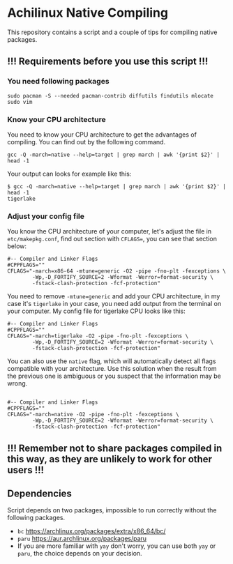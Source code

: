 # Achilinux Native Compiling

This repository contains a script and a couple of tips for compiling native packages.

## !!! Requirements before you use this script !!!
### You need following packages
```
sudo pacman -S --needed pacman-contrib diffutils findutils mlocate sudo vim
```

### Know your CPU architecture
You need to know your CPU architecture to get the advantages of compiling. You can find out by the following command.
```
gcc -Q -march=native --help=target | grep march | awk '{print $2}' | head -1
```

Your output can looks for example like this:
```
$ gcc -Q -march=native --help=target | grep march | awk '{print $2}' | head -1
tigerlake
```

### Adjust your config file
You know the CPU architecture of your computer, let's adjust the file in ```etc/makepkg.conf```, find out section with ```CFLAGS=```, you can see that section below:
```
#-- Compiler and Linker Flags
#CPPFLAGS=""
CFLAGS="-march=x86-64 -mtune=generic -O2 -pipe -fno-plt -fexceptions \
        -Wp,-D_FORTIFY_SOURCE=2 -Wformat -Werror=format-security \
        -fstack-clash-protection -fcf-protection"
```

You need to remove ```-mtune=generic``` and add your CPU architecture, in my case it's ```tigerlake``` in your case, you need add output from the terminal on your computer. My config file for tigerlake CPU looks like this: 
```
#-- Compiler and Linker Flags
#CPPFLAGS=""
CFLAGS="-march=tigerlake -O2 -pipe -fno-plt -fexceptions \
        -Wp,-D_FORTIFY_SOURCE=2 -Wformat -Werror=format-security \
        -fstack-clash-protection -fcf-protection"
```

You can also use the ```native``` flag, which will automatically detect all flags compatible with your architecture.
Use this solution when the result from the previous one is ambiguous or you suspect that the information may be wrong. 
```

#-- Compiler and Linker Flags
#CPPFLAGS=""
CFLAGS="-march=native -O2 -pipe -fno-plt -fexceptions \
        -Wp,-D_FORTIFY_SOURCE=2 -Wformat -Werror=format-security \
        -fstack-clash-protection -fcf-protection"
```
## !!! Remember not to share packages compiled in this way, as they are unlikely to work for other users !!!
## Dependencies
Script depends on two packages, impossible to run correctly without the following packages.
- ```bc``` https://archlinux.org/packages/extra/x86_64/bc/
- ```paru``` https://aur.archlinux.org/packages/paru
- If you are more familiar with ```yay``` don't worry, you can use both ```yay``` or ```paru```, the choice depends on your decision.

